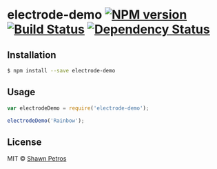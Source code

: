 # electrode-demo [![NPM version][npm-image]][npm-url] [![Build Status][travis-image]][travis-url] [![Dependency Status][daviddm-image]][daviddm-url]
> 

## Installation

```sh
$ npm install --save electrode-demo
```

## Usage

```js
var electrodeDemo = require('electrode-demo');

electrodeDemo('Rainbow');
```
## License

MIT © [Shawn Petros]()


[npm-image]: https://badge.fury.io/js/electrode-demo.svg
[npm-url]: https://npmjs.org/package/electrode-demo
[travis-image]: https://travis-ci.org//electrode-demo.svg?branch=master
[travis-url]: https://travis-ci.org//electrode-demo
[daviddm-image]: https://david-dm.org//electrode-demo.svg?theme=shields.io
[daviddm-url]: https://david-dm.org//electrode-demo
